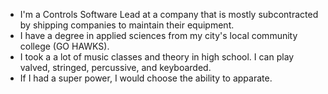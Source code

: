 - I'm a Controls Software Lead at a company that is mostly subcontracted by shipping companies to maintain their equipment.
- I have a degree in applied sciences from my city's local community college (GO HAWKS).
- I took a a lot of music classes and theory in high school. I can play valved, stringed, percussive, and keyboarded.
- If I had a super power, I would choose the ability to apparate.
